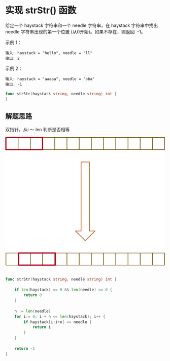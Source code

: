 # 实现 strStr() 函数
给定一个 haystack 字符串和一个 needle 字符串，在 haystack 字符串中找出 needle 字符串出现的第一个位置 (从0开始)。如果不存在，则返回  -1。  

示例 1：
```
输入: haystack = "hello", needle = "ll"
输出: 2
```

示例 2：
```
输入: haystack = "aaaaa", needle = "bba"
输出: -1

```

```go
func strStr(haystack string, needle string) int {
}
```

## 解题思路
双指针，从i ～ len 判断是否相等

![图](./28.svg)

## 

```go
func strStr(haystack string, needle string) int {
    
    if len(haystack) == 0 && len(needle) == 0 {
        return 0
    }
    
    n := len(needle)
    for i:= 0; i + n <= len(haystack); i++ {
        if haystack[i:i+n] == needle {
            return i
        }
    }
    
    return -1
}
```
